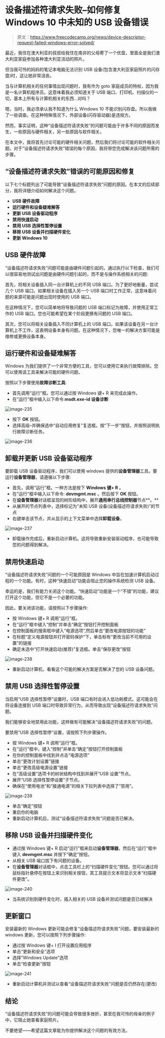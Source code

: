 # 设备描述符请求失败–如何修复 Windows 10 中未知的 USB 设备错误

> 原文：<https://www.freecodecamp.org/news/device-descriptor-request-failed-windows-error-solved/>

最近，我住在澳大利亚的叔叔给我住在南非的父母寄了一个优盘，里面全是我们澳大利亚家庭参加各种澳大利亚活动的照片。

但当我可怜的妈妈的笔记本电脑无法识别 USB 设备(包含澳大利亚家庭照片的闪存盘)时，这让她非常沮丧。

当与计算机相关的任何事情出现问题时，我有作为 goto 家庭成员的特权，因为我是一名计算机程序员。这意味着我必须知道关于 USB 端口、打印机、扫描仪的一切，基本上所有与计算机相关的东西…对吗？

嗯，当时，我必须承认我不知道为什么 Windows 10 不能识别闪存盘。所以我做了一些调查。在这种特殊情况下，外部设备(闪存驱动器)是违规方。

然而，事实证明，这种“设备描述符请求失败”的问题可能由于许多不同的原因而发生，一些原因与硬件相关，另一些原因与软件相关。

在本文中，我将首先讨论可能的硬件相关问题，然后我们将讨论可能的软件相关问题。对于“设备描述符请求失败”错误的每个原因，我将带您完成解决该问题所需的步骤。

## “设备描述符请求失败”错误的可能原因和修复

以下七个标题列出了可能导致“设备描述符请求失败”问题的原因。在本文的后续部分，我将详细介绍如何解决这个问题。

*   **USB 硬件故障**
*   **运行硬件和设备疑难解答**
*   **更新 USB 设备驱动程序**
*   **禁用快速启动**
*   **禁用 USB 选择性暂停设置**
*   **移除 USB 设备并扫描硬件变化**
*   **更新 Windows 10**

## USB 硬件故障

“设备描述符请求失败”问题可能是由硬件问题引起的。通过执行以下检查，我们可以很容易地测试出问题是由硬件问题引起的，而不是与操作系统相关的问题:

首先，将相关设备插入同一台计算机上的不同 USB 端口。为了更好地衡量，尝试几个 USB 端口。如果相关设备在插入另一个 USB 端口时工作正常，这意味着问题的来源可能是问题出现时使用的 USB 端口。

在这种情况下，您可以简单地将导致问题的 USB 端口标记为故障，并使用正常工作的 USB 端口。您也可能希望在某个阶段更换有问题的 USB 端口。

其次，您可以将相关设备插入不同计算机上的 USB 端口。如果该设备在另一台计算机上不工作，这表明设备本身有问题。在这种情况下，您唯一的解决方案可能是维修或更换设备本身。

## 运行硬件和设备疑难解答

Windows 为我们提供了一个非常方便的工具，您可以使用它来执行故障排除。您可以使用该工具来解决可能的硬件问题。

按照以下步骤使用**故障诊断工具**:

*   首先调用“运行”框。您可以通过按 Windows 键+ R 来完成此操作。
*   在“运行”框中输入以下命令:**msdt.exe-id 设备诊断**

![image-235](img/9b6dd3a52e692c1870fa5028f247794c.png)

*   按下 **OK** 按钮。
*   选择高级–并确保选中“自动应用修复”复选框。按“下一步”按钮，并按照说明执行故障诊断任务。

![image-236](img/95dd233239d68cf3d7f265850f2398ee.png)

## 卸载并更新 USB 设备驱动程序

要卸载 USB 设备驱动程序，我们可以使用 windows 提供的**设备管理器**工具。要运行**设备管理器**，请遵循以下步骤:

*   首先，调用“运行”框。一种方法是按下 **Windows 键+ R** 。
*   在“运行”框中输入以下命令: **devmgmt.msc** 。然后按下 **OK** 按钮。
*   在**设备管理器**对话框呈现的树形结构中，展开**通用串行总线控制器**节点**。**
*   从展开的节点列表中，选择标记为“未知 USB 设备(设备描述符请求失败)”的节点
*   右键单击该节点，并从显示的上下文菜单中选择**卸载设备**。

![image-237](img/61528bec16072a07cb7b641a4e75667a.png)

*   卸载操作完成后，重新启动计算机。这将导致重新安装驱动程序，也可能导致您的问题得到解决。

## 禁用快速启动

“设备描述符请求失败”问题的一个可能原因是 Windows 中旨在加速计算机启动过程的一个功能。有时，这种“快速启动”功能会阻止您的操作系统检测 USB 设备。

幸运的是，我们有能力关闭这个功能。“快速启动”功能是一个“不错”的功能，建议打开这个功能，但它不是一个必要的功能。

因此，要关闭该功能，请按照以下步骤操作:

*   按 Windows 键+ R 调用“运行”框。
*   在“运行”框中键入“控制”并单击“确定”按钮打开控制面板
*   在控制面板的搜索框中键入“电源选项”,然后单击“更改电源按钮的功能”
*   在标题“定义电源按钮并打开密码保护”下，单击标有“更改当前不可用的设置”的链接
*   确定未选中“打开快速启动(推荐)”复选框。单击“保存更改”按钮

![image-238](img/94e60c6d996df3021dc36ee1a990a66a.png)

*   重新启动计算机，看看这个可能的解决方案是否解决了您的 USB 设备问题。

## 禁用 USB 选择性暂停设置

当启用“USB 选择性暂停”设置时，USB 端口有时会进入低功耗模式。这可能会在将设备连接到 USB 端口时导致异常行为，从而导致出现“设备描述符请求失败”问题。

我们能够安全地禁用此功能，这样做有可能解决“设备描述符请求失败”的问题。

要禁用“USB 选择性暂停”设置，请按照下列步骤操作。

*   按 Windows 键+ R 调用“运行”框。
*   在“运行”框中，键入“控制”并单击“确定”按钮打开控制面板
*   在你的控制面板中找到并点击“电源选项”
*   单击“更改计划设置”链接
*   单击“更改高级电源设置”链接
*   在“高级设置”选项卡的树状结构中找到并展开“USB 设置”节点。
*   展开“USB 选择性暂停设置”子节点。
*   确保在“使用电池”和“接通电源”的相关下拉列表中选择了“禁用”。

![image-239](img/8e329c7888f1bf35510fca39766347ec.png)

*   单击“确定”按钮
*   重启你的电脑
*   重新启动计算机后，测试“设备描述符请求失败”问题是否已解决。

## 移除 USB 设备并扫描硬件变化

*   通过按 Windows 键+ R 启动“运行”框来启动**设备管理器**，然后在“运行”框中键入 **devmgmt.msc** 并按下“确定”按钮。
*   从相关 USB 端口拔下有问题的设备。
*   在**设备管理器**对话框中，点击工具栏上的“扫描硬件变化”按钮。您可以通过将鼠标指针悬停在按钮上来识别相关按钮，其工具提示文本将显示文本“扫描硬件更改”。

![image-240](img/966299fcb91bea8f6cf5dfbec221273d.png)

*   当系统识别到硬件变化时，插入相关的 USB 设备并测试问题是否已经解决

## 更新窗口

安装最新的 Windows 更新可能会修复“设备描述符请求失败”问题。要安装最新的 windows 更新，您可以按照下列步骤操作:

*   通过按 Windows 键+ I 打开设置应用程序
*   单击“更新和安全”选项
*   选择“Windows Update”选项
*   单击“检查更新”按钮

![image-241](img/cd67f0e963f210b810f71ae597fc206e.png)

*   重新启动计算机并测试以查看“设备描述符请求失败”问题是否仍然存在(更改)

## 结论

“设备描述符请求失败”的问题可能会导致很多挫折，甚至在我可怜的母亲的例子中，它阻止她查看家庭照片。

不要绝望——希望这篇文章能为你提供解决这个问题的有效方法。